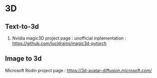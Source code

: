 # 3D
## Text-to-3d 
1. Nvidia magic3D 
project page : 
unofficial inplementation : https://github.com/lucidrains/magic3d-pytorch

## Image to 3d 

Microsoft Rodin 
project page : https://3d-avatar-diffusion.microsoft.com/
